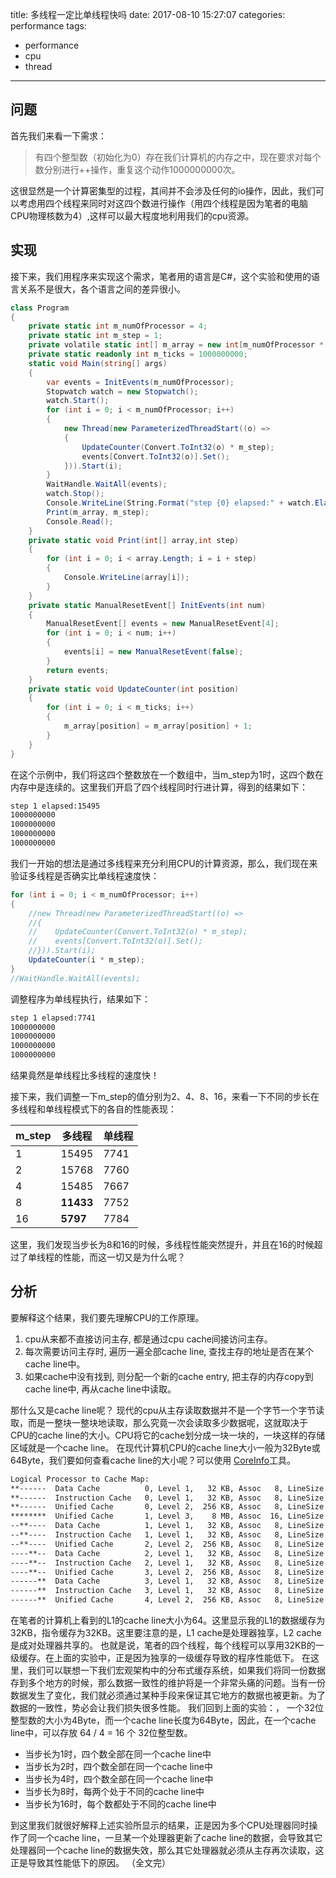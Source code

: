 title: 多线程一定比单线程快吗
date: 2017-08-10 15:27:07
categories: performance
tags:
  - performance
  - cpu
  - thread
------
## 问题
首先我们来看一下需求：
> 有四个整型数（初始化为0）存在我们计算机的内存之中，现在要求对每个数分别进行++操作，重复这个动作1000000000次。

这很显然是一个计算密集型的过程，其间并不会涉及任何的io操作，因此，我们可以考虑用四个线程来同时对这四个数进行操作（用四个线程是因为笔者的电脑CPU物理核数为4）,这样可以最大程度地利用我们的cpu资源。

## 实现
接下来，我们用程序来实现这个需求，笔者用的语言是C#，这个实验和使用的语言关系不是很大，各个语言之间的差异很小。
```csharp
class Program
{
    private static int m_numOfProcessor = 4;
    private static int m_step = 1;
    private volatile static int[] m_array = new int[m_numOfProcessor * m_step];
    private static readonly int m_ticks = 1000000000;
    static void Main(string[] args)
    {
        var events = InitEvents(m_numOfProcessor);
        Stopwatch watch = new Stopwatch();
        watch.Start();
        for (int i = 0; i < m_numOfProcessor; i++)
        {
            new Thread(new ParameterizedThreadStart((o) =>
            {
                UpdateCounter(Convert.ToInt32(o) * m_step);
                events[Convert.ToInt32(o)].Set();
            })).Start(i);
        }
        WaitHandle.WaitAll(events);
        watch.Stop();
        Console.WriteLine(String.Format("step {0} elapsed:" + watch.ElapsedMilliseconds, m_step));
        Print(m_array, m_step);
        Console.Read();
    }
    private static void Print(int[] array,int step)
    {
        for (int i = 0; i < array.Length; i = i + step)
        {
            Console.WriteLine(array[i]);
        }
    }
    private static ManualResetEvent[] InitEvents(int num)
    {
        ManualResetEvent[] events = new ManualResetEvent[4];
        for (int i = 0; i < num; i++)
        {
            events[i] = new ManualResetEvent(false);
        }
        return events;
    }
    private static void UpdateCounter(int position)
    {
        for (int i = 0; i < m_ticks; i++)
        {
            m_array[position] = m_array[position] + 1;
        }
    }
}
```
在这个示例中，我们将这四个整数放在一个数组中，当m_step为1时，这四个数在内存中是连续的。这里我们开启了四个线程同时行进计算，得到的结果如下：
```bash
step 1 elapsed:15495
1000000000
1000000000
1000000000
1000000000
```

我们一开始的想法是通过多线程来充分利用CPU的计算资源，那么，我们现在来验证多线程是否确实比单线程速度快：
```csharp
for (int i = 0; i < m_numOfProcessor; i++)
{
    //new Thread(new ParameterizedThreadStart((o) =>
    //{
    //    UpdateCounter(Convert.ToInt32(o) * m_step);
    //    events[Convert.ToInt32(o)].Set();
    //})).Start(i);
    UpdateCounter(i * m_step);
}
//WaitHandle.WaitAll(events);
```
调整程序为单线程执行，结果如下：
```bash
step 1 elapsed:7741
1000000000
1000000000
1000000000
1000000000
```

结果竟然是单线程比多线程的速度快！

接下来，我们调整一下m_step的值分别为2、4、8、16，来看一下不同的步长在多线程和单线程模式下的各自的性能表现：

| m_step | 多线程 | 单线程 |   
|----------|----------|----------|
|  1 |  15495 | 7741  |
|  2 |  15768 | 7760  |
|  4 |  15485 | 7667  |
|  8 |  **11433** | 7752  |
|  16 |  **5797** | 7784  |

这里，我们发现当步长为8和16的时候，多线程性能突然提升，并且在16的时候超过了单线程的性能，而这一切又是为什么呢？

## 分析
要解释这个结果，我们要先理解CPU的工作原理。
1) cpu从来都不直接访问主存, 都是通过cpu cache间接访问主存。
2) 每次需要访问主存时, 遍历一遍全部cache line, 查找主存的地址是否在某个cache line中。
3) 如果cache中没有找到, 则分配一个新的cache entry, 把主存的内存copy到cache line中, 再从cache line中读取。

那什么又是cache line呢？
现代的cpu从主存读取数据并不是一个字节一个字节读取，而是一整块一整块地读取，那么究竟一次会读取多少数据呢，这就取决于CPU的cache line的大小。CPU将它的cache划分成一块一块的，一块这样的存储区域就是一个cache line。
在现代计算机CPU的cache line大小一般为32Byte或64Byte，我们要如何查看cache line的大小呢？可以使用 [CoreInfo](https://docs.microsoft.com/zh-cn/sysinternals/downloads/coreinfo)工具。
```bash
Logical Processor to Cache Map:
**------  Data Cache          0, Level 1,   32 KB, Assoc   8, LineSize  64
**------  Instruction Cache   0, Level 1,   32 KB, Assoc   8, LineSize  64
**------  Unified Cache       0, Level 2,  256 KB, Assoc   8, LineSize  64
********  Unified Cache       1, Level 3,    8 MB, Assoc  16, LineSize  64
--**----  Data Cache          1, Level 1,   32 KB, Assoc   8, LineSize  64
--**----  Instruction Cache   1, Level 1,   32 KB, Assoc   8, LineSize  64
--**----  Unified Cache       2, Level 2,  256 KB, Assoc   8, LineSize  64
----**--  Data Cache          2, Level 1,   32 KB, Assoc   8, LineSize  64
----**--  Instruction Cache   2, Level 1,   32 KB, Assoc   8, LineSize  64
----**--  Unified Cache       3, Level 2,  256 KB, Assoc   8, LineSize  64
------**  Data Cache          3, Level 1,   32 KB, Assoc   8, LineSize  64
------**  Instruction Cache   3, Level 1,   32 KB, Assoc   8, LineSize  64
------**  Unified Cache       4, Level 2,  256 KB, Assoc   8, LineSize  64
```
在笔者的计算机上看到的L1的cache line大小为64。这里显示我的L1的数据缓存为32KB，指令缓存为32KB。这里要注意的是，L1 cache是处理器独享，L2 cache是成对处理器共享的。
也就是说，笔者的四个线程，每个线程可以享用32KB的一级缓存。在上面的实验中，正是因为独享的一级缓存导致的程序性能低下。
在这里，我们可以联想一下我们宏观架构中的分布式缓存系统，如果我们将同一份数据存到多个地方的时候，那么数据一致性的维护将是一个非常头痛的问题。当有一份数据发生了变化，我们就必须通过某种手段来保证其它地方的数据也被更新。为了数据的一致性，势必会让我们损失很多性能。
我们回到上面的实验：，
一个32位整型数的大小为4Byte，而一个cache line长度为64Byte，因此，在一个cache line中，可以存放 64 / 4 = 16 个 32位整型数。
- 当步长为1时，四个数全部在同一个cache line中
- 当步长为2时，四个数全部在同一个cache line中
- 当步长为4时，四个数全部在同一个cache line中
- 当步长为8时，每两个处于不同的cache line中
- 当步长为16时，每个数都处于不同的cache line中

到这里我们就很好解释上述实验所显示的结果，正是因为多个CPU处理器同时操作了同一个cache line，一旦某一个处理器更新了cache line的数据，会导致其它处理器同一个cache line的数据失效，那么其它处理器就必须从主存再次读取，这正是导致其性能低下的原因。
（全文完）

